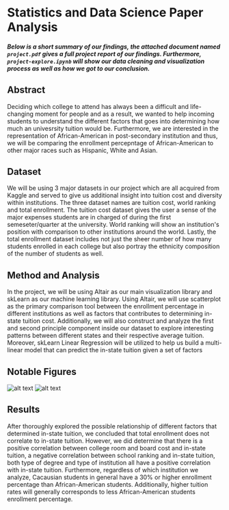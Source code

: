 # Statistics and Data Science Paper Analysis
##### Below is a short summary of our findings, the attached document named `project.pdf` gives a full project report of our findings. Furthermore, `project-explore.ipynb` will show our data cleaning and visualization process as well as how we got to our conclusion. 

## Abstract
Deciding which college to attend has always been a difficult and life-changing moment for people and as a result, we wanted to help incoming students to understand the different factors that goes into determining how much an univesrsity tuition would be. Furthermore, we are interested in the representation of African-American in post-secondary institution and thus, we will be comparing the enrollment percepntage of African-American to other major races such as Hispanic, White and Asian.

## Dataset
We will be using 3 major datasets in our project which are all acquired from Kaggle and served to give us additional insight into tuition cost and diversity within institutions. The three dataset names are tuition cost, world ranking and total enrollment. The tuition cost dataset gives the user a sense of the major expenses students are in charged of during the first semeseter/quarter at the university. World ranking will show an institution's position with comparison to other institutions around the world. Lastly, the total enrollment dataset includes not just the sheer number of how many students enrolled in each college but also portray the ethnicity composition of the number of students as well.

## Method and Analysis
In the project, we will be using Altair as our main visualization library and skLearn as our machine learning library. Using Altair, we will use scatterplot as the primary comparison tool between the enrollment percentage in different institutions as well as factors that contributes to determining in-state tuition cost. Additionally, we will also construct and analyze the first and second principle component inside our dataset to explore interesting patterns between different states and their respective average tuition. Moreover, skLearn Linear Regression will be utilized to help us build a multi-linear model that can predict the in-state tuition given a set of factors

## Notable Figures
![alt text](https://github.com/trungbui2000/ds100_final_project/blob/master/roomAndBoardVsInState.png?raw=true "Room and Board Cost vs. In-state tuition")
![alt text](https://github.com/trungbui2000/ds100_final_project/blob/master/caucVsAfr.png?raw=true "Caucasion vs. African American Student Percentage Enrollment")


## Results
After thoroughly explored the possible relationship of different factors that determined in-state tuition, we concluded that total enrollment does not correlate to in-state tuition. However, we did determine that there is a positive correlation between college room and board cost and in-state tuition, a negative correlation between school ranking and in-state tuition, both type of degree and type of institution all have a positive correlation with in-state tuition. Furthermore, regardless of which institution we analyze, Cacausian students in general have a 30% or higher enrollment percentage than African-American students. Additionally, higher tuition rates will generally corresponds to less African-American students enrollment percentage.
